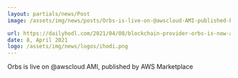 ```yaml
---
layout: partials/news/Post
image: /assets/img/news/posts/Orbs-is-live-on-@awscloud-AMI-published-by-AWS-Marketplace-hodl.jpeg

url: https://dailyhodl.com/2021/04/08/blockchain-provider-orbs-is-now-accessible-through-the-aws-marketplace/
date: 8, April 2021
logo: /assets/img/news/logos/ihodi.png
---
```


Orbs is live on @awscloud AMI, published by AWS Marketplace 